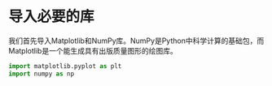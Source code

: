 # 导入必要的库

我们首先导入Matplotlib和NumPy库。NumPy是Python中科学计算的基础包，而Matplotlib是一个能生成具有出版质量图形的绘图库。

```python
import matplotlib.pyplot as plt
import numpy as np
```
